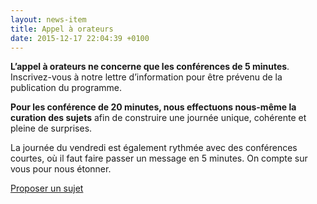 ```yaml
---
layout: news-item
title: Appel à orateurs
date: 2015-12-17 22:04:39 +0100
---
```


**L’appel à orateurs ne concerne que les conférences de 5 minutes**.
Inscrivez-vous à notre lettre d’information pour être prévenu de la publication du programme.

**Pour les conférence de 20 minutes, nous effectuons nous-même la curation des sujets** afin de construire une journée unique, cohérente et pleine de surprises.

La journée du vendredi est également rythmée avec des conférences courtes, où il faut faire passer un message en 5 minutes. On compte sur vous pour nous étonner.

<a href="https://docs.google.com/forms/d/1ciKJyvHSYDA_qK3nGBuJLMoP5UeqOpMQk5NJ631Uvko/viewform">Proposer un sujet</a>

